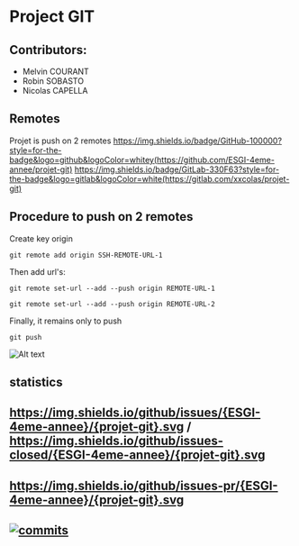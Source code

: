 # Project GIT

<h2>Contributors:</h2>

- Melvin COURANT<br>
- Robin SOBASTO<br>
- Nicolas CAPELLA<br>

<h2>Remotes</h2>

Projet is push on 2 remotes
https://img.shields.io/badge/GitHub-100000?style=for-the-badge&logo=github&logoColor=whitey(https://github.com/ESGI-4eme-annee/projet-git) https://img.shields.io/badge/GitLab-330F63?style=for-the-badge&logo=gitlab&logoColor=white(https://gitlab.com/xxcolas/projet-git)

<h2>Procedure to push on 2 remotes</h2>

Create key origin
```
git remote add origin SSH-REMOTE-URL-1
```

Then add url's:
```
git remote set-url --add --push origin REMOTE-URL-1
```
```
git remote set-url --add --push origin REMOTE-URL-2
```

Finally, it remains only to push
```
git push
```

![Alt text](src/img/push-on-two-remotes.png?raw=true "Push on two remotes")


<h2>statistics</h2>

https://img.shields.io/github/issues/{ESGI-4eme-annee}/{projet-git}.svg / https://img.shields.io/github/issues-closed/{ESGI-4eme-annee}/{projet-git}.svg
---
https://img.shields.io/github/issues-pr/{ESGI-4eme-annee}/{projet-git}.svg
---
[![commits](https://badgen.net/github/commits/ESGI-4eme-annee/projet-git/main)](https://github.com/ESGI-4eme-annee/projet-git/commits/main?icon=github&color=green)
---
